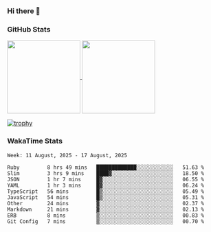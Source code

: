 ### Hi there 👋

### GitHub Stats

<a href="https://github.com/anuraghazra/github-readme-stats">
  <img align="center" height="170px" src="https://github-readme-stats.vercel.app/api/top-langs/?username=tksfjt1024&layout=compact&count_private=true&show_icons=true&show_icons=true&theme=graywhite" />
</a>
<a href="https://github.com/anuraghazra/github-readme-stats">
  <img align="center" height="170px" src="https://github-readme-stats.vercel.app/api?username=tksfjt1024&count_private=true&show_icons=true&show_icons=true&theme=graywhite" />
</a>

[![trophy](https://github-profile-trophy.vercel.app/?username=tksfjt1024)](https://github.com/ryo-ma/github-profile-trophy)

### WakaTime Stats

<!--START_SECTION:waka-->
```text
Week: 11 August, 2025 - 17 August, 2025

Ruby         8 hrs 49 mins   █████████████░░░░░░░░░░░░   51.63 % 
Slim         3 hrs 9 mins    ████▓░░░░░░░░░░░░░░░░░░░░   18.50 % 
JSON         1 hr 7 mins     █▓░░░░░░░░░░░░░░░░░░░░░░░   06.55 % 
YAML         1 hr 3 mins     █▓░░░░░░░░░░░░░░░░░░░░░░░   06.24 % 
TypeScript   56 mins         █▒░░░░░░░░░░░░░░░░░░░░░░░   05.49 % 
JavaScript   54 mins         █▒░░░░░░░░░░░░░░░░░░░░░░░   05.31 % 
Other        24 mins         ▓░░░░░░░░░░░░░░░░░░░░░░░░   02.37 % 
Markdown     21 mins         ▓░░░░░░░░░░░░░░░░░░░░░░░░   02.13 % 
ERB          8 mins          ▒░░░░░░░░░░░░░░░░░░░░░░░░   00.83 % 
Git Config   7 mins          ▒░░░░░░░░░░░░░░░░░░░░░░░░   00.70 % 
```
<!--END_SECTION:waka-->
